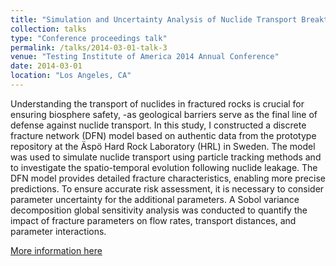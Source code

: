```yaml
---
title: "Simulation and Uncertainty Analysis of Nuclide Transport Breakthrough in DFN"
collection: talks
type: "Conference proceedings talk"
permalink: /talks/2014-03-01-talk-3
venue: "Testing Institute of America 2014 Annual Conference"
date: 2014-03-01
location: "Los Angeles, CA"
---
```


Understanding the transport of nuclides in fractured rocks is crucial for ensuring biosphere safety, -as geological barriers serve as the final line of defense against nuclide transport. In this study, I constructed a discrete fracture network (DFN) model based on authentic data from the prototype repository at the Äspö Hard Rock Laboratory (HRL) in Sweden. The model was used to simulate nuclide transport using particle tracking methods and to investigate the spatio-temporal evolution following nuclide leakage. The DFN model provides detailed fracture characteristics, enabling more precise predictions. To ensure accurate risk assessment, it is necessary to consider parameter uncertainty for the additional parameters. A Sobol variance decomposition global sensitivity analysis was conducted to quantify the impact of fracture parameters on flow rates, transport distances, and parameter interactions.

[More information here](http://exampleurl.com)
